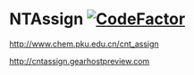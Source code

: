 # NTAssign [![CodeFactor](https://www.codefactor.io/repository/github/visualer/ntassign/badge)](https://www.codefactor.io/repository/github/visualer/ntassign)

http://www.chem.pku.edu.cn/cnt_assign

http://cntassign.gearhostpreview.com
